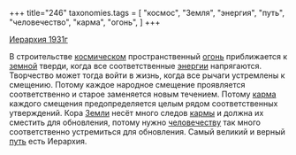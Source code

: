 +++
title="246"
taxonomies.tags = [
 "космос",
 "Земля",
 "энергия",
 "путь",
 "человечество",
 "карма",
 "огонь",
]
+++

[Иерархия 1931г](/agni/1931)

В строительстве [космическом](/tags/космос) пространственный [огонь](/tags/огонь) приближается к [земной](/tags/Земля) тверди, когда все соответственные [энергии](/tags/энергия) напрягаются. Творчество может тогда войти в жизнь, когда все рычаги устремлены к смещению. Потому каждое народное смещение проявляется соответственно и старое заменяется новым течением. Потому [карма](/tags/карма) каждого смещения предопределяется целым рядом соответственных утверждений. Кора [Земли](/tags/Земля) несёт много следов [кармы](/tags/карма) и должна их сместить для обновления, потому нужно [человечеству](/tags/человечество) так много соответственно устремиться для обновления. Самый великий и верный [путь](/tags/путь) есть Иерархия.   

